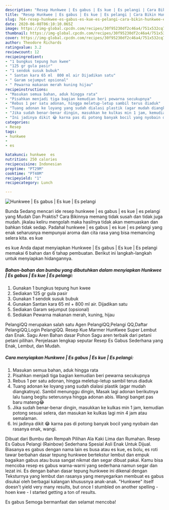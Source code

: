 ```yaml
---
description: "Resep Hunkwee | Es gabus | Es kue | Es pelangi | Cara Bikin Hunkwee | Es gabus | Es kue | Es pelangi Yang Enak Dan Mudah"
title: "Resep Hunkwee | Es gabus | Es kue | Es pelangi | Cara Bikin Hunkwee | Es gabus | Es kue | Es pelangi Yang Enak Dan Mudah"
slug: 764-resep-hunkwee-es-gabus-es-kue-es-pelangi-cara-bikin-hunkwee-es-gabus-es-kue-es-pelangi-yang-enak-dan-mudah
date: 2020-06-08T06:10:10.065Z
image: https://img-global.cpcdn.com/recipes/30f95230df2c46a4/751x532cq70/hunkwee-es-gabus-es-kue-es-pelangi-foto-resep-utama.jpg
thumbnail: https://img-global.cpcdn.com/recipes/30f95230df2c46a4/751x532cq70/hunkwee-es-gabus-es-kue-es-pelangi-foto-resep-utama.jpg
cover: https://img-global.cpcdn.com/recipes/30f95230df2c46a4/751x532cq70/hunkwee-es-gabus-es-kue-es-pelangi-foto-resep-utama.jpg
author: Theodore Richards
ratingvalue: 3.2
reviewcount: 12
recipeingredient:
- "1 bungkus tepung hun kwee"
- "125 gr gula pasir"
- "1 sendok susuk bubuk"
- " Santan kara 65 ml  800 ml air Dijadikan satu"
- " Garam sejumput opsional"
- " Pewarna makanan merah kuning hijau"
recipeinstructions:
- "Masukan semua bahan, aduk hingga rata"
- "Pisahkan menjadi tiga bagian kemudian beri pewarna secukupnya"
- "Rebus 1 per satu adonan, hingga meletup-letup sambil terus diaduk"
- "Tuang adonan ke loyang yang sudah dialasi plastik (agar mudah diangkatnya). Sambil menunggu dingin, Masak lagi adonan berikutnya lalu tuang begitu seterusnya hingga adonan abis. Wangi banget pas baru mateng😂"
- "Jika sudah benar-benar dingin, masukkan ke kulkas min 1 jam, kemudian potong sesuai selera, dan masukan ke kulkas lagi min 4 jam atau semalaman."
- "Ini jadinya dikit 😂 karna pas di potong banyak bocil yang nyobain dan rasanya enak, wangi."
categories:
- Resep
tags:
- hunkwee
- 
- es

katakunci: hunkwee  es 
nutrition: 250 calories
recipecuisine: Indonesian
preptime: "PT29M"
cooktime: "PT40M"
recipeyield: "1"
recipecategory: Lunch

---
```



![Hunkwee | Es gabus | Es kue | Es pelangi](https://img-global.cpcdn.com/recipes/30f95230df2c46a4/751x532cq70/hunkwee-es-gabus-es-kue-es-pelangi-foto-resep-utama.jpg)

Bunda Sedang mencari ide resep hunkwee | es gabus | es kue | es pelangi yang Mudah Dan Praktis? Cara Bikinnya memang tidak susah dan tidak juga mudah. jikalau keliru mengolah maka hasilnya tidak akan memuaskan dan bahkan tidak sedap. Padahal hunkwee | es gabus | es kue | es pelangi yang enak seharusnya mempunyai aroma dan cita rasa yang bisa memancing selera kita.
 es kue 

 es kue  Anda dapat menyiapkan Hunkwee | Es gabus | Es kue | Es pelangi memakai 6 bahan dan 6 tahap pembuatan. Berikut ini langkah-langkah untuk menyiapkan hidangannya.

<!--inarticleads1-->

##### Bahan-bahan dan bumbu yang dibutuhkan dalam menyiapkan Hunkwee | Es gabus | Es kue | Es pelangi:

1. Gunakan 1 bungkus tepung hun kwee
1. Sediakan 125 gr gula pasir
1. Gunakan 1 sendok susuk bubuk
1. Gunakan  Santan kara 65 ml + 800 ml air. Dijadikan satu
1. Sediakan  Garam sejumput (opsional)
1. Sediakan  Pewarna makanan merah, kuning, hijau


PelangiQQ merupakan salah satu Agen PelangiQQ,Pelangi QQ,Daftar PelangiQQ,Login PelangiQQ. Resep Kue Marmer HunKwee Super Lembut dan Enak. Sagu Aren Bahan dasar Pohon Sagu aren terbaik dari petani petani pilihan. Penjelasan lengkap seputar Resep Es Gabus Sederhana yang Enak, Lembut, dan Mudah. 

<!--inarticleads2-->

##### Cara menyiapkan Hunkwee | Es gabus | Es kue | Es pelangi:

1. Masukan semua bahan, aduk hingga rata
1. Pisahkan menjadi tiga bagian kemudian beri pewarna secukupnya
1. Rebus 1 per satu adonan, hingga meletup-letup sambil terus diaduk
1. Tuang adonan ke loyang yang sudah dialasi plastik (agar mudah diangkatnya). Sambil menunggu dingin, Masak lagi adonan berikutnya lalu tuang begitu seterusnya hingga adonan abis. Wangi banget pas baru mateng😂
1. Jika sudah benar-benar dingin, masukkan ke kulkas min 1 jam, kemudian potong sesuai selera, dan masukan ke kulkas lagi min 4 jam atau semalaman.
1. Ini jadinya dikit 😂 karna pas di potong banyak bocil yang nyobain dan rasanya enak, wangi.


Dibuat dari Bumbu dan Rempah Pilihan Ala Kaki Lima dan Rumahan. Resep Es Gabus Pelangi (Rainbow) Sederhana Spesial Asli Enak Untuk Dijual. Biasanya es gabus dengan nama lain es busa atau es kue, es bolu, es roti tawar berbahan dasar tepung hunkwee bertekstur lembut dan empuk bagaikan gabus atau busa sangat nikmat dan segar dibuat pakai. Kamu bisa mencoba resep es gabus warna-warni yang sederhana namun segar dan lezat ini. Es dengan bahan dasar tepung hunkwee ini dikenal dengan Teksturnya yang lembut dan rasanya yang menyegarkan membuat es gabus disukai oleh berbagai kalangan khususnya anak-anak. &#34;Hunkwee&#34; itself doesn&#39;t yield very many results, but once I stumbled on another spelling - hoen kwe - I started getting a ton of results. 

 Es gabus  Semoga bermanfaat dan selamat mencoba!
